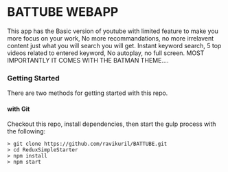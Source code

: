 # BATTUBE WEBAPP
This app has the Basic version of youtube with limited feature to make you more focus on your work, No more recommandations, no more irrelavent content just what you will search you will get. Instant keyword search, 5 top videos related to entered keyword, No autoplay, no full screen. MOST IMPORTANTLY IT COMES WITH THE BATMAN THEME.... 


### Getting Started

There are two methods for getting started with this repo.

#### with Git
Checkout this repo, install dependencies, then start the gulp process with the following:

```
> git clone https://github.com/ravikuril/BATTUBE.git
> cd ReduxSimpleStarter
> npm install
> npm start
```
